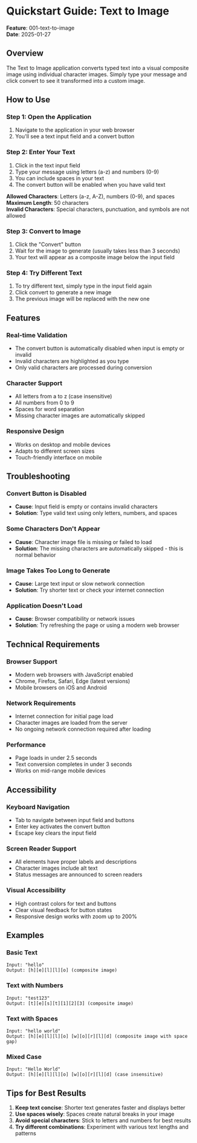 # Quickstart Guide: Text to Image

**Feature**: 001-text-to-image  
**Date**: 2025-01-27

## Overview

The Text to Image application converts typed text into a visual composite image using individual character images. Simply type your message and click convert to see it transformed into a custom image.

## How to Use

### Step 1: Open the Application
1. Navigate to the application in your web browser
2. You'll see a text input field and a convert button

### Step 2: Enter Your Text
1. Click in the text input field
2. Type your message using letters (a-z) and numbers (0-9)
3. You can include spaces in your text
4. The convert button will be enabled when you have valid text

**Allowed Characters**: Letters (a-z, A-Z), numbers (0-9), and spaces  
**Maximum Length**: 50 characters  
**Invalid Characters**: Special characters, punctuation, and symbols are not allowed

### Step 3: Convert to Image
1. Click the "Convert" button
2. Wait for the image to generate (usually takes less than 3 seconds)
3. Your text will appear as a composite image below the input field

### Step 4: Try Different Text
1. To try different text, simply type in the input field again
2. Click convert to generate a new image
3. The previous image will be replaced with the new one

## Features

### Real-time Validation
- The convert button is automatically disabled when input is empty or invalid
- Invalid characters are highlighted as you type
- Only valid characters are processed during conversion

### Character Support
- All letters from a to z (case insensitive)
- All numbers from 0 to 9
- Spaces for word separation
- Missing character images are automatically skipped

### Responsive Design
- Works on desktop and mobile devices
- Adapts to different screen sizes
- Touch-friendly interface on mobile

## Troubleshooting

### Convert Button is Disabled
- **Cause**: Input field is empty or contains invalid characters
- **Solution**: Type valid text using only letters, numbers, and spaces

### Some Characters Don't Appear
- **Cause**: Character image file is missing or failed to load
- **Solution**: The missing characters are automatically skipped - this is normal behavior

### Image Takes Too Long to Generate
- **Cause**: Large text input or slow network connection
- **Solution**: Try shorter text or check your internet connection

### Application Doesn't Load
- **Cause**: Browser compatibility or network issues
- **Solution**: Try refreshing the page or using a modern web browser

## Technical Requirements

### Browser Support
- Modern web browsers with JavaScript enabled
- Chrome, Firefox, Safari, Edge (latest versions)
- Mobile browsers on iOS and Android

### Network Requirements
- Internet connection for initial page load
- Character images are loaded from the server
- No ongoing network connection required after loading

### Performance
- Page loads in under 2.5 seconds
- Text conversion completes in under 3 seconds
- Works on mid-range mobile devices

## Accessibility

### Keyboard Navigation
- Tab to navigate between input field and buttons
- Enter key activates the convert button
- Escape key clears the input field

### Screen Reader Support
- All elements have proper labels and descriptions
- Character images include alt text
- Status messages are announced to screen readers

### Visual Accessibility
- High contrast colors for text and buttons
- Clear visual feedback for button states
- Responsive design works with zoom up to 200%

## Examples

### Basic Text
```
Input: "hello"
Output: [h][e][l][l][o] (composite image)
```

### Text with Numbers
```
Input: "test123"
Output: [t][e][s][t][1][2][3] (composite image)
```

### Text with Spaces
```
Input: "hello world"
Output: [h][e][l][l][o] [w][o][r][l][d] (composite image with space gap)
```

### Mixed Case
```
Input: "Hello World"
Output: [h][e][l][l][o] [w][o][r][l][d] (case insensitive)
```

## Tips for Best Results

1. **Keep text concise**: Shorter text generates faster and displays better
2. **Use spaces wisely**: Spaces create natural breaks in your image
3. **Avoid special characters**: Stick to letters and numbers for best results
4. **Try different combinations**: Experiment with various text lengths and patterns
